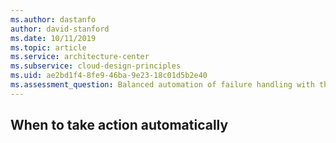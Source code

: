 ```yaml
---
ms.author: dastanfo
author: david-stanford
ms.date: 10/11/2019
ms.topic: article
ms.service: architecture-center
ms.subservice: cloud-design-principles
ms.uid: ae2bd1f4-8fe9-46ba-9e23-18c01d5b2e40
ms.assessment_question: Balanced automation of failure handling with the ability to respond to transient failures
---
```

## When to take action automatically


